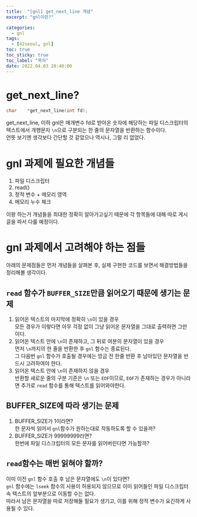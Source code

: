 ```yaml
---
title:  "[gnl] get_next_line 개념"
excerpt: "gnl이란?"

categories:
  - gnl
tags:
  - [42seoul, gnl]
toc: true
toc_sticky: true
toc_label: "목차"
date: 2022.04.03 20:40:00
---
```


# get_next_line?
```c
char	*get_next_line(int fd);
```
get_next_line, 이하 gnl은 매개변수 fd로 받아온 숫자에 해당하는 파일 디스크립터의 텍스트에서 개행문자 `\n`으로 구분되는 한 줄의 문자열을 반환하는 함수이다.    
언뜻 보기엔 생각보다 간단할 것 같았으나 역시나, 그럴 리 없었다.

# gnl 과제에 필요한 개념들
1. 파일 디스크립터
2. read()
3. 정적 변수 + 메모리 영역
4. 메모리 누수 체크

이왕 하는거 개념들을 최대한 정확히 알아가고싶기 때문에 각 항목들에 대해 따로 게시글을 파서 다룰 예정이다.    

# gnl 과제에서 고려해야 하는 점들
아래의 문제점들은 먼저 개념들을 살펴본 후, 실제 구현한 코드를 보면서 해결방법들을 정리해볼 생각이다.
## `read` 함수가 `BUFFER_SIZE`만큼 읽어오기 때문에 생기는 문제    
1. 읽어온 텍스트의 마지막에 정확히 `\n`이 있을 경우    
모든 경우가 이렇다면 아무 걱정 없이 그냥 읽어온 문자열을 그대로 출력하면 그만이다.
2. 읽어온 텍스트 안에 `\n`이 존재하고, 그 뒤로 여분의 문자열이 있을 경우    
먼저 `\n`까지의 한 줄을 반환한 후 `gnl` 함수는 종료된다.    
그 다음번 `gnl` 함수가 호출될 경우에는 방금 전 한줄 반환 후 남아있던 문자열을 반드시 고려하여야 한다.    
3. 읽어온 텍스트 안에 `\n`이 존재하지 않을 경우    
반환할 새로운 줄의 구분 기준은 `\n` 또는 `EOF`이므로, `EOF`가 존재하는 경우가 아니라면 추가로 `read` 함수를 통해 텍스트를 읽어와야한다.    

## BUFFER_SIZE에 따라 생기는 문제
1. BUFFER_SIZE가 1이라면?    
한 문자씩 읽어서 `gnl`함수가 원하는대로 작동하도록 할 수 있을까?    
2. BUFFER_SIZE가 99999999라면?    
한번에 파일 디스크립터의 모든 문자를 읽어버린다면 가능할까?    

## `read`함수는 매번 읽혀야 할까?
이미 이전 `gnl` 함수 호출 후 남은 문자열에도 `\n`이 있다면?    
`gnl` 함수에는 `lseek` 함수의 사용이 허용되지 않으므로 이미 읽어들인 파일 디스크립터 속 텍스트의 앞부분으로 이동할 수는 없다.    
따라서 남은 문자열을 따로 저장해둘 필요가 생기고, 이를 위해 정적 변수가 요긴하게 사용될 수 있다.    
